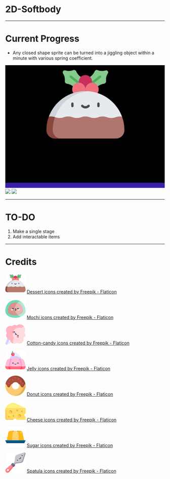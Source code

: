 # 2D-Softbody

----

# Current Progress
* Any closed shape sprite can be turned into a jiggling object within a minute with various spring coefficient.

<img src="https://github.com/Joovvhan/2D-Softbody/blob/master/Assets/Gifs/the_first_pudding.gif"/> 

<img src="https://github.com/Joovvhan/2D-Softbody/blob/master/Assets/Gifs/jiggle_family.gif"/> 

<img src="https://github.com/Joovvhan/2D-Softbody/blob/master/Assets/Gifs/flipper.gif"/> 


----

# TO-DO
1. Make a single stage
2. Add interactable items 

----

# Credits

<img src="https://github.com/Joovvhan/2D-Softbody/blob/master/Assets/Sprites/pudding_0.png" width="64"/> <a href="https://www.flaticon.com/free-icons/dessert" title="dessert icons">Dessert icons created by Freepik - Flaticon</a>

<img src="https://github.com/Joovvhan/2D-Softbody/blob/master/Assets/Sprites/mochi.png" width="64"/> <a href="https://www.flaticon.com/free-icons/mochi" title="mochi icons">Mochi icons created by Freepik - Flaticon</a>

<img src="https://github.com/Joovvhan/2D-Softbody/blob/master/Assets/Sprites/cotton-candy.png" width="64"/> <a href="https://www.flaticon.com/free-icons/cotton-candy" title="cotton-candy icons">Cotton-candy icons created by Freepik - Flaticon</a>

<img src="https://github.com/Joovvhan/2D-Softbody/blob/master/Assets/Sprites/jelly_0.png" width="64"/> <a href="https://www.flaticon.com/free-icons/jelly" title="jelly icons">Jelly icons created by Freepik - Flaticon</a>

<img src="https://github.com/Joovvhan/2D-Softbody/blob/master/Assets/Sprites/001-donut.png" width="64"/> <a href="https://www.flaticon.com/free-icons/donut" title="donut icons">Donut icons created by Freepik - Flaticon</a>

<img src="https://github.com/Joovvhan/2D-Softbody/blob/master/Assets/Sprites/cheese.png" width="64"/> <a href="https://www.flaticon.com/free-icons/cheese" title="cheese icons">Cheese icons created by Freepik - Flaticon</a>

<img src="https://github.com/Joovvhan/2D-Softbody/blob/master/Assets/Sprites/jelly.png" width="64"/> <a href="https://www.flaticon.com/free-icons/sugar" title="sugar icons">Sugar icons created by Freepik - Flaticon</a>

<img src="https://github.com/Joovvhan/2D-Softbody/blob/master/Assets/Sprites/spatula.png" width="64"/> <a href="https://www.flaticon.com/free-icons/spatula" title="spatula icons">Spatula icons created by Freepik - Flaticon</a>

